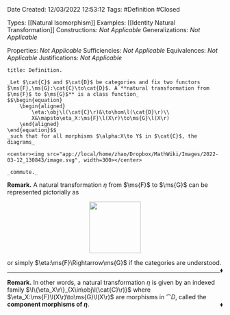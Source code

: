 <br />
<br />

Date Created: 12/03/2022 12:53:12
Tags: #Definition #Closed

Types: [[Natural Isomorphism]]
Examples: [[Identity Natural Transformation]]
Constructions: _Not Applicable_
Generalizations: _Not Applicable_

Properties: _Not Applicable_
Sufficiencies: _Not Applicable_
Equivalences: _Not Applicable_
Justifications: _Not Applicable_

``` ad-Definition
title: Definition.

_Let $\cat{C}$ and $\cat{D}$ be categories and fix two functors $\ms{F},\ms{G}:\cat{C}\to\cat{D}$. A **natural transformation from $\ms{F}$ to $\ms{G}$** is a class function_
$$\begin{equation}
    \begin{aligned}
        \eta:\obj\l(\cat{C}\r)&\to\hom\l(\cat{D}\r)\\
        X&\mapsto\eta_X:\ms{F}\l(X\r)\to\ms{G}\l(X\r)
    \end{aligned}
\end{equation}$$
_such that for all morphisms $\alpha:X\to Y$ in $\cat{C}$, the diagrams_

<center><img src="app://local/home/zhao/Dropbox/MathWiki/Images/2022-03-12_130843/image.svg", width=300></center>

_commute._

```

**Remark.** A natural transformation $\eta$ from $\ms{F}$ to $\ms{G}$ can be represented pictorially as

<center><img src="app://local/home/zhao/Dropbox/MathWiki/Images/2022-03-12_134415/image.svg", width=120></center>

or simply $\eta:\ms{F}\Rightarrow\ms{G}$ if the categories are understood.<span style="float:right;">$\blacklozenge$</span>

---

**Remark.** In other words, a natural transformation $\eta$ is given by an indexed family $\l\{\eta_X\r\}_{X\in\obj\l(\cat{C}\r)}$ where $\eta_X:\ms{F}\l(X\r)\to\ms{G}\l(X\r)$ are morphisms in $\cat{D}$, called the **component morphisms of $\eta$**.<span style="float:right;">$\blacklozenge$</span>
